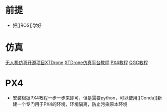# 前提
- 把[[ROS]]学好
# 仿真
[无人机仿真开源项目XTDrone](https://github.com/robin-shaun/XTDrone)
[XTDrone仿真平台教程](https://www.yuque.com/xtdrone/manual_cn/basic_config#)
[PX4教程](https://docs.px4.io/main/zh/)
[QGC教程](https://docs.qgroundcontrol.com/master/zh/)
# PX4
- 安装根据PX4教程一步一步来即可，但是需要python，可以使用[[Conda]]新建一个专门用于PX4的环境，环境隔离，防止污染原本环境


